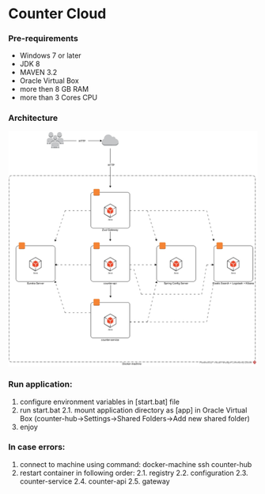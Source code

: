 # Counter Cloud
### Pre-requirements
* Windows 7 or later
* JDK 8
* MAVEN 3.2
* Oracle Virtual Box
* more then 8 GB RAM
* more than 3 Cores CPU

### Architecture
![Architecture](counter-cloud.jpg)

### Run application:
1. configure environment variables in [start.bat] file
2. run start.bat
	2.1. mount application directory as [app] in Oracle Virtual Box (counter-hub->Settings->Shared Folders->Add new shared folder)
3. enjoy

### In case errors:
1. connect to machine using command: docker-machine ssh counter-hub
2. restart container in following order:
	2.1. registry
	2.2. configuration
	2.3. counter-service
	2.4. counter-api
	2.5. gateway 

